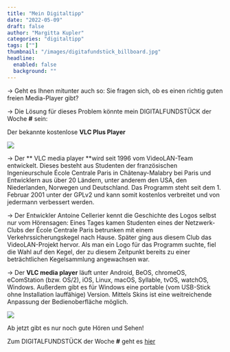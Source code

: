 ```yaml
---
title: "Mein Digitaltipp"
date: "2022-05-09"
draft: false
author: "Margitta Kupler"
categories: "digitaltipp"
tags: [""]
thumbnail: "/images/digitafundstück_billboard.jpg"
headline:
  enabled: false
  background: ""
---
```


→ Geht es Ihnen mitunter auch so: Sie fragen sich, ob es einen richtig guten
freien Media-Player gibt?

→ Die Lösung für dieses Problem könnte mein DIGITALFUNDSTÜCK der Woche **#**
sein:

Der bekannte kostenlose **VLC Plus Player**

<!--more-->

[![](/images/2022/05_digitaltipp_vlc.png)](https://www.vlc.de/)


→ Der ** VLC media player **wird seit 1996 vom VideoLAN-Team entwickelt.
Dieses besteht aus Studenten der französischen Ingenieurschule École Centrale
Paris in Châtenay-Malabry bei Paris und Entwicklern aus über 20 Ländern, unter
anderem den USA, den Niederlanden, Norwegen und Deutschland. Das Programm
steht seit dem 1. Februar 2001 unter der GPLv2 und kann somit kostenlos
verbreitet und von jedermann verbessert werden.

→ Der Entwickler Antoine Cellerier kennt die Geschichte des Logos selbst nur
vom Hörensagen: Eines Tages kamen Studenten eines der Netzwerk-Clubs der École
Centrale Paris betrunken mit einem Verkehrssicherungskegel nach Hause. Später
ging aus diesem Club das VideoLAN-Projekt hervor. Als man ein Logo für das
Programm suchte, fiel die Wahl auf den Kegel, der zu diesem Zeitpunkt bereits
zu einer beträchtlichen Kegelsammlung angewachsen war.

→ Der **VLC media player** läuft unter Android, BeOS, chromeOS, eComStation
(bzw. OS/2), iOS, Linux, macOS, Syllable, tvOS, watchOS, Windows. Außerdem
gibt es für Windows eine portable (vom USB-Stick ohne Installation lauffähige)
Version. Mittels Skins ist eine weitreichende Anpassung der Bedienoberfläche
möglich.

![](/images/digitafundstück_häuserwand.jpg)

Ab jetzt gibt es nur noch gute Hören und Sehen!

Zum DIGITALFUNDSTÜCK der Woche **#** geht es [hier](https://www.vlc.de/)
